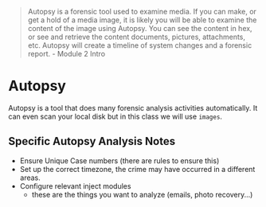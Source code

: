> Autopsy is a forensic tool used to examine media.  If you can make, or get a hold of a media image, it is likely you will be able to examine the content of the image using Autopsy. You can see the content in hex, or see and retrieve the content documents, pictures, attachments, etc.  Autopsy will create a timeline of system changes and a forensic report. - Module 2 Intro

# Autopsy
Autopsy is a tool that does many forensic analysis activities automatically. It can even scan your local disk but in this class we will use `images`.

## Specific Autopsy Analysis Notes
+ Ensure Unique Case numbers (there are rules to ensure this)
+  Set up the correct timezone, the crime may have occurred in a different areas.
+ Configure relevant inject modules
	+ these are the things you want to analyze (emails, photo recovery...)


